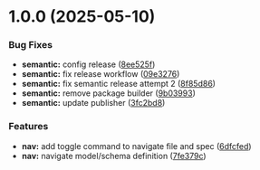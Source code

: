 # 1.0.0 (2025-05-10)


### Bug Fixes

* **semantic:** config release ([8ee525f](https://github.com/dautroc/rails-vscode/commit/8ee525fa8f03eb3303b14e658b2441038528f801))
* **semantic:** fix release workflow ([09e3276](https://github.com/dautroc/rails-vscode/commit/09e3276172416a7b16bbd43a5165dd9690f4a729))
* **semantic:** fix semantic release attempt 2 ([8f85d86](https://github.com/dautroc/rails-vscode/commit/8f85d861146e337bbd007a375c3466a0e7d634ee))
* **semantic:** remove package builder ([9b03993](https://github.com/dautroc/rails-vscode/commit/9b03993ad008bb1c6cd0024c5056b1b349dc8bf6))
* **semantic:** update publisher ([3fc2bd8](https://github.com/dautroc/rails-vscode/commit/3fc2bd890cb19b19945c7dc3c0a29a17f4d2cb1a))


### Features

* **nav:** add toggle command to navigate file and spec ([6dfcfed](https://github.com/dautroc/rails-vscode/commit/6dfcfed40be847f04e4b5cf75e802a5b600d545f))
* **nav:** navigate model/schema definition ([7fe379c](https://github.com/dautroc/rails-vscode/commit/7fe379c29f251f03e22b66424b4ddf364c499c00))
